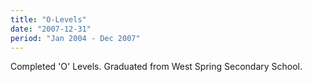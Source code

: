 ```yaml
---
title: "O-Levels"
date: "2007-12-31"
period: "Jan 2004 - Dec 2007"
---
```


Completed 'O' Levels. Graduated from West Spring Secondary School.